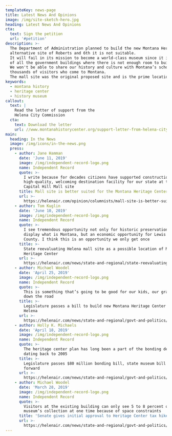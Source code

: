 ```yaml
---
templateKey: news-page
title: Latest News And Opinions
image: /img/site-sketch-hero.jpg
heading: Latest News And Opinions
cta:
  text: Sign the petition
  url: '#petition'
description: >-
  The Department of Administration planned to build the new Montana Heritage Center at the
  alternative site of Roberts and 6th it is not suitable.
  It will fail in its mission to become a world-class museum since it is right in the middle
  of all the government buildings where there is not enough room to build a large museum.
  We won't be able to share our history and culture with Montana’s school children and the
  thousands of visitors who come to Montana.
  The mall site was the original proposed site and is the prime location.
keywords:
  - montana history
  - heritage center
  - history museum
callout:
  text: |
    Read the letter of support from the
    Helena City Commission
  cta:
    text: Download the letter
    url: //www.montanahistorycenter.org/support-letter-from-helena-city-commission.pdf
main:
  heading: In the News
  image: /img/icons/in-the-news.png
  press:
    - author: Jane Hamman
      date: 'June 11, 2019'
      image: /img/independent-record-logo.png
      name: Independent Record
      quote: >-
        I write because for decades citizens have supported construction of a
        high-quality, welcoming destination facility for our state at the
        Capital Hill Mall site
      title: Mall site is better suited for the Montana Heritage Center
      url: >-
        https://helenair.com/opinion/columnists/mall-site-is-better-suited-for-montana-heritage-center/article_99977668-1ed1-5a70-b4f0-4c55dae872d9.html
    - author: Tom Kuglin
      date: 'June 10, 2019'
      image: /img/independent-record-logo.png
      name: Independent Record
      quote: >-
        I see tremendous opportunity not only for historic preservation and to
        display what is Montana, but an economic opportunity for Lewis and Clark
        County. I think this is an opportunity we only get once
      title: >-
        State reevaluating Helena mall site as a possible location of Montana
        Heritage Center
      url: >-
        https://helenair.com/news/state-and-regional/state-reevaluating-helena-mall-site-as-possible-location-of-montana/article_1a98bf6e-07e7-592a-886e-42a41eca7405.html
    - author: Michael Woodel
      date: 'April 25, 2019'
      image: /img/independent-record-logo.png
      name: Independent Record
      quote: >-
        This is something that’s going to be good for our kids, our grandkids
        down the road
      title: >-
        Legislature passes a bill to build new Montana Heritage Center in
        Helena
      url: >-
        https://helenair.com/news/state-and-regional/govt-and-politics/legislature-passes-bill-to-build-new-montana-heritage-center-in/article_5534a18e-bab5-5d8f-b175-4bbbdff5c478.html
    - author: Holly K. Michaels
      date: 'April 18, 2019'
      image: /img/independent-record-logo.png
      name: Independent Record
      quote: >-
        The heritage center plan has long been a part of the bonding debate,
        dating back to 2005
      title: >-
        Legislature passes $80 million bonding bill, state museum bill moves
        forward
      url: >-
        https://helenair.com/news/state-and-regional/govt-and-politics/legislature-passes-million-bonding-bill-state-museum-bill-moves-forward/article_3ddbcf68-4294-5606-92ea-ff26ed07c1b9.html
    - author: Michael Woodel
      date: 'March 28, 2019'
      image: /img/independent-record-logo.png
      name: Independent Record
      quote: >-
        Visitors at the existing building can only see 5 to 8 percent of the
        museum’s collection at one time because of space constraints
      title: 'Senate gives initial approval to Heritage Center tax hike '
      url: >-
        https://helenair.com/news/state-and-regional/govt-and-politics/senate-gives-initial-approval-to-heritage-center-tax-hike/article_b4bdf4a0-4ced-5350-8bf5-b0a9e1f47c14.html
---
```


